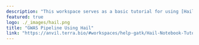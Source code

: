 ```yaml
---
description: "This workspace serves as a basic tutorial for using [Hail](https://hail.is), a python-based package containing additional data types and methods for working with genomic data."
featured: true
logo: ./_images/hail.png
title: "GWAS Pipeline Using Hail"
link: "https://anvil.terra.bio/#workspaces/help-gatk/Hail-Notebook-Tutorials"
---
```

